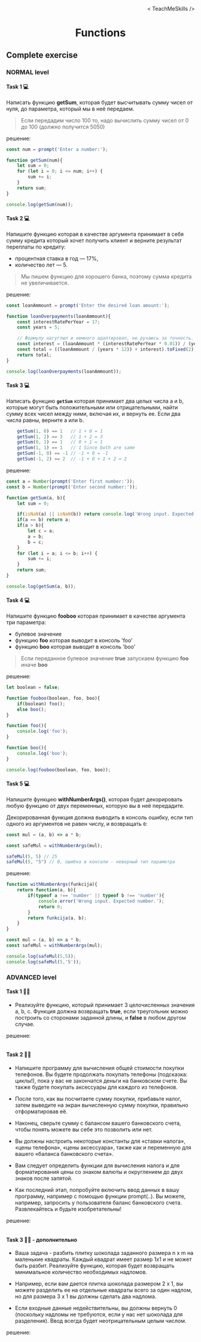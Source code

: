 <p align='right'>< TeachMeSkills /></p>
<h1 align='center'>Functions</h1>

## Complete exercise

### NORMAL level

#### Task 1 💻

Написать функцию **getSum**, которая будет высчитывать сумму чисел от нуля, до параметра, который мы в неё передаем. 

> Если передадим число 100 то, надо вычислить сумму чисел от 0 до 100 (должно получится 5050)

решение:

```javascript
const num = prompt('Enter a number:');

function getSum(num){
    let sum = 0;
    for (let i = 0; i <= num; i++) {
        sum += i;
    }
    return sum;
}

console.log(getSum(num));
```

#### Task 2 💻

Напишите функцию которая в качестве аргумента принимает в себя сумму кредита который хочет получить клиент и верните результат переплаты по кредиту:

+ процентная ставка в год — 17%,
+ количество лет — 5.

> Мы пишем функцию для хорошего банка, поэтому сумма кредита не увеличивается.

решение:

```javascript
const loanAmmount = prompt('Enter the desired loan amount:');

function loanOverpayments(loanAmmount){
    const interestRatePerYear = 17;
    const years = 5;

    // Формулу нагуглил и немного адаптировал, не ручаюсь за точность.
    const interest = (loanAmmount * (interestRatePerYear * 0.01)) / (years * 12);
    const total = ((loanAmmount / (years * 12)) + interest).toFixed(2);
    return total;
}

console.log(loanOverpayments(loanAmmount));
```

#### Task 3 💻

Написать функцию **`getSum`** которая принимает два целых числа a и b, которые могут быть положительными или отрицательными, найти сумму всех чисел между ними, включая их, и вернуть ее. Если два числа равны, верните a или b.

```javascript
    getSum(1, 0) == 1   // 1 + 0 = 1
    getSum(1, 2) == 3   // 1 + 2 = 3
    getSum(0, 1) == 1   // 0 + 1 = 1
    getSum(1, 1) == 1   // 1 Since both are same
    getSum(-1, 0) == -1 // -1 + 0 = -1
    getSum(-1, 2) == 2  // -1 + 0 + 1 + 2 = 2
```

решение:

```javascript
const a = Number(prompt('Enter first number:'));
const b = Number(prompt('Enter second number:'));

function getSum(a, b){
    let sum = 0;

    if(isNaN(a) || isNaN(b)) return console.log('Wrong input. Expected number.');
    if(a == b) return a;
    if(a > b){
        let c = a;
        a = b;
        b = c;
    }
    for (let i = a; i <= b; i++) {
        sum += i;
    }
    return sum;
}

console.log(getSum(a, b));
```

#### Task 4 💻

Напишите функцию **fooboo** которая принимает в качестве аргумента три параметра:

+ булевое значение
+ функцию **foo** которая выводит в консоль 'foo'
+ функцию **boo** которая выводит в консоль 'boo'

> Если переданное булевое значение **true** запускаем функцию **foo** иначе **boo**

решение:

```javascript
let boolean = false;

function fooboo(boolean, foo, boo){
    if(boolean) foo();
    else boo();
}

function foo(){
    console.log('foo');
}

function boo(){
    console.log('boo');
}

console.log(fooboo(boolean, foo, boo));
```

#### Task 5 💻

Напишите функцию **withNumberArgs()**, которая будет декорировать любую функцию
от двух переменных, которую вы в неё передадите.

Декорированная функция должна выводить в консоль ошибку, если тип одного из аргументов
не равен числу, и возвращать `0`:

```javascript
const mul = (a, b) => a * b;

const safeMul = withNumberArgs(mul);

safeMul(5, 5) // 25
safeMul(5, "5") // 0, ошибка в консоли - неверный тип параметра
```

решение:

```javascript
function withNumberArgs(funkcija){
    return function(a, b){
        if(typeof a !== 'number' || typeof b !== 'number'){
            console.error('Wrong input. Expected number.');
            return 0;
        }
        return funkcija(a, b);
    }
}

const mul = (a, b) => a * b;
const safeMul = withNumberArgs(mul);

console.log(safeMul(5,5));
console.log(safeMul(5,'5'));
```

### ADVANCED level

#### Task 1 👨‍🏫 

+ Реализуйте функцию, который принимает 3 целочисленных значения a, b, c. Функция должна возвращать **true**, если треугольник можно построить со сторонами заданной длины, и **false** в любом другом случае.

решение:

```javascript

```

#### Task 2 👨‍🏫

+ Напишите программу для вычисления общей стоимости покупки телефонов. Вы будете продолжать покупать телефоны (подсказка: циклы!), пока у вас не закончатся деньги на банковском счете. Вы также будете покупать аксессуары для каждого из телефонов.

+ После того, как вы посчитаете сумму покупки, прибавьте налог, затем выведите на экран вычисленную сумму покупки, правильно отформатировав её.

+ Наконец, сверьте сумму с балансом вашего банковского счета, чтобы понять можете вы себе это позволить или нет.

+ Вы должны настроить некоторые константы для «ставки налога», «цены телефона», «цены аксессуара», также как и переменную для вашего «баланса банковского счета».

+ Вам следует определить функции для вычисления налога и для форматирования цены со знаком валюты и округлением до двух знаков после запятой.

+ Как последний этап, попробуйте включить ввод данных в вашу программу, например с помощью функции prompt(..). Вы можете, например, запросить у пользователя баланс банковского счета. Развлекайтесь и будьте изобретательны!

решение:

```javascript

```

#### Task 3 👨‍🏫 - дополнительно

+ Ваша задача - разбить плитку шоколада заданного размера n x m на маленькие квадраты. Каждый квадрат имеет размер 1x1 и не может быть разбит. Реализуйте функцию, которая будет возвращать минимальное количество необходимых надломов.

+ Например, если вам дается плитка шоколада размером 2 x 1, вы можете разделить ее на отдельные квадраты всего за один надлом, но для размера 3 x 1 вы должны сделать два надлома.

+ Если входные данные недействительны, вы должны вернуть 0 (поскольку надломы не требуются, если у нас нет шоколада для разделения). Ввод всегда будет неотрицательным целым числом.

решение:

```javascript

```